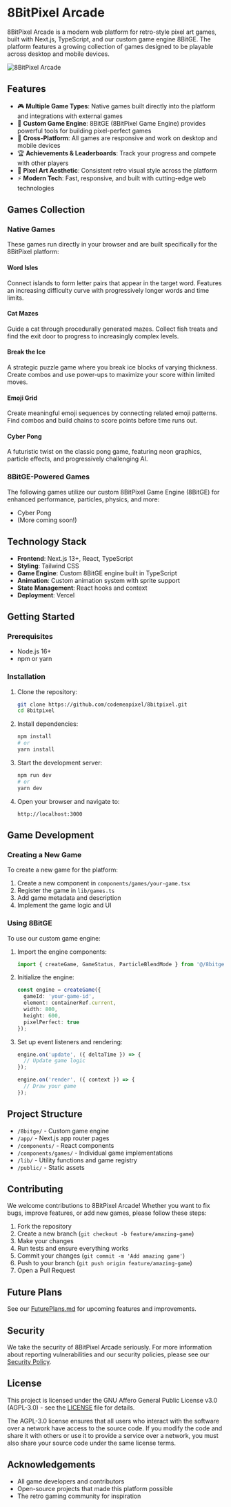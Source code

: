 # 8BitPixel Arcade

8BitPixel Arcade is a modern web platform for retro-style pixel art games, built with Next.js, TypeScript, and our custom game engine 8BitGE. The platform features a growing collection of games designed to be playable across desktop and mobile devices.

![8BitPixel Arcade](./public/images/8bitpixel-banner.png)

## Features

- 🎮 **Multiple Game Types**: Native games built directly into the platform and integrations with external games
- 🎲 **Custom Game Engine**: 8BitGE (8BitPixel Game Engine) provides powerful tools for building pixel-perfect games
- 📱 **Cross-Platform**: All games are responsive and work on desktop and mobile devices
- 🏆 **Achievements & Leaderboards**: Track your progress and compete with other players
- 🌈 **Pixel Art Aesthetic**: Consistent retro visual style across the platform
- ⚡ **Modern Tech**: Fast, responsive, and built with cutting-edge web technologies

## Games Collection

### Native Games

These games run directly in your browser and are built specifically for the 8BitPixel platform:

#### Word Isles
Connect islands to form letter pairs that appear in the target word. Features an increasing difficulty curve with progressively longer words and time limits.

#### Cat Mazes
Guide a cat through procedurally generated mazes. Collect fish treats and find the exit door to progress to increasingly complex levels.

#### Break the Ice
A strategic puzzle game where you break ice blocks of varying thickness. Create combos and use power-ups to maximize your score within limited moves.

#### Emoji Grid
Create meaningful emoji sequences by connecting related emoji patterns. Find combos and build chains to score points before time runs out.

#### Cyber Pong
A futuristic twist on the classic pong game, featuring neon graphics, particle effects, and progressively challenging AI.

### 8BitGE-Powered Games

The following games utilize our custom 8BitPixel Game Engine (8BitGE) for enhanced performance, particles, physics, and more:

- Cyber Pong
- (More coming soon!)

## Technology Stack

- **Frontend**: Next.js 13+, React, TypeScript
- **Styling**: Tailwind CSS
- **Game Engine**: Custom 8BitGE engine built in TypeScript
- **Animation**: Custom animation system with sprite support
- **State Management**: React hooks and context
- **Deployment**: Vercel

## Getting Started

### Prerequisites

- Node.js 16+
- npm or yarn

### Installation

1. Clone the repository:
   ```bash
   git clone https://github.com/codemeapixel/8bitpixel.git
   cd 8bitpixel
   ```

2. Install dependencies:
   ```bash
   npm install
   # or
   yarn install
   ```

3. Start the development server:
   ```bash
   npm run dev
   # or
   yarn dev
   ```

4. Open your browser and navigate to:
   ```
   http://localhost:3000
   ```

## Game Development

### Creating a New Game

To create a new game for the platform:

1. Create a new component in `components/games/your-game.tsx`
2. Register the game in `lib/games.ts`
3. Add game metadata and description
4. Implement the game logic and UI

### Using 8BitGE

To use our custom game engine:

1. Import the engine components:
   ```typescript
   import { createGame, GameStatus, ParticleBlendMode } from '@/8bitge'
   ```

2. Initialize the engine:
   ```typescript
   const engine = createGame({
     gameId: 'your-game-id',
     element: containerRef.current,
     width: 800,
     height: 600,
     pixelPerfect: true
   });
   ```

3. Set up event listeners and rendering:
   ```typescript
   engine.on('update', ({ deltaTime }) => {
     // Update game logic
   });
   
   engine.on('render', ({ context }) => {
     // Draw your game
   });
   ```

## Project Structure

- `/8bitge/` - Custom game engine
- `/app/` - Next.js app router pages
- `/components/` - React components
- `/components/games/` - Individual game implementations
- `/lib/` - Utility functions and game registry
- `/public/` - Static assets

## Contributing

We welcome contributions to 8BitPixel Arcade! Whether you want to fix bugs, improve features, or add new games, please follow these steps:

1. Fork the repository
2. Create a new branch (`git checkout -b feature/amazing-game`)
3. Make your changes
4. Run tests and ensure everything works
5. Commit your changes (`git commit -m 'Add amazing game'`)
6. Push to your branch (`git push origin feature/amazing-game`)
7. Open a Pull Request

## Future Plans

See our [FuturePlans.md](./FuturePlans.md) for upcoming features and improvements.

## Security

We take the security of 8BitPixel Arcade seriously. For more information about reporting vulnerabilities and our security policies, please see our [Security Policy](./SECURITY.md).

## License

This project is licensed under the GNU Affero General Public License v3.0 (AGPL-3.0) - see the [LICENSE](./LICENSE) file for details.

The AGPL-3.0 license ensures that all users who interact with the software over a network have access to the source code. If you modify the code and share it with others or use it to provide a service over a network, you must also share your source code under the same license terms.

## Acknowledgements

- All game developers and contributors
- Open-source projects that made this platform possible
- The retro gaming community for inspiration